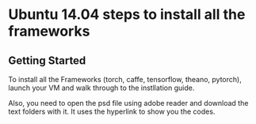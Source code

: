 # Ubuntu 14.04 steps to install all the frameworks

## Getting Started 

To install all the Frameworks (torch, caffe, tensorflow, theano, pytorch), launch your VM  and walk through to the instllation guide.

Also, you need to open the psd file using adobe reader and download the text folders with it. It uses the hyperlink to show you the codes.


